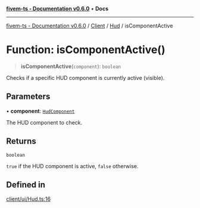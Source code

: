 [**fivem-ts - Documentation v0.6.0**](../../../../../README.md) • **Docs**

***

[fivem-ts - Documentation v0.6.0](../../../../../README.md) / [Client](../../../README.md) / [Hud](../README.md) / isComponentActive

# Function: isComponentActive()

> **isComponentActive**(`component`): `boolean`

Checks if a specific HUD component is currently active (visible).

## Parameters

• **component**: [`HudComponent`](../../../enumerations/HudComponent.md)

The HUD component to check.

## Returns

`boolean`

`true` if the HUD component is active, `false` otherwise.

## Defined in

[client/ui/Hud.ts:16](https://github.com/Purpose-Dev/fivem-ts/blob/main/src/client/ui/Hud.ts#L16)
